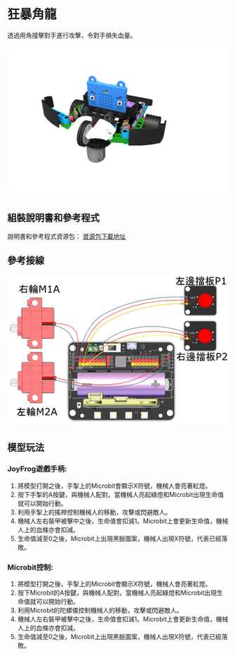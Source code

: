 # 狂暴角龍

透過用角撞擊對手進行攻擊，令對手損失血量。

![](images/dino.png)

## 組裝說明書和參考程式

說明書和參考程式資源包： [資源包下載地址](https://bit.ly/Powerbrick10in1BuildingGuide)

## 參考接線

![](images/dino_wire.png)

## 模型玩法

### JoyFrog遊戲手柄:

1. 將模型打開之後，手掣上的Microbit會顯示X符號，機械人會亮著紅燈。
2. 按下手掣的A按鍵，與機械人配對。當機械人亮起綠燈和Microbit出現生命值就可以開始行動。
3. 利用手掣上的搖桿控制機械人的移動，攻擊或閃避敵人。
4. 機械人左右裝甲被擊中之後，生命值會扣減1。Microbit上會更新生命值，機械人上的血條亦會扣減。
5. 生命值減至0之後，Microbit上出現黑臉圖案，機械人出現X符號，代表已經落敗。



### Microbit控制:

1. 將模型打開之後，手掣上的Microbit會顯示X符號，機械人會亮著紅燈。
2. 按下Microbit的A按鍵，與機械人配對。當機械人亮起綠燈和Microbit出現生命值就可以開始行動。
3. 利用Microbit的陀螺儀控制機械人的移動，攻擊或閃避敵人。
4. 機械人左右裝甲被擊中之後，生命值會扣減1。Microbit上會更新生命值，機械人上的血條亦會扣減。
5. 生命值減至0之後，Microbit上出現黑臉圖案，機械人出現X符號，代表已經落敗。

